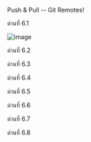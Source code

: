 
Push & Pull -- Git Remotes!

ด่านที่ 6.1

![image](https://user-images.githubusercontent.com/92086229/146635394-cb5ee7fe-1918-4501-8a80-afc936b9f979.png)

ด่านที่ 6.2



ด่านที่ 6.3



ด่านที่ 6.4



ด่านที่ 6.5



ด่านที่ 6.6



ด่านที่ 6.7



ด่านที่ 6.8


